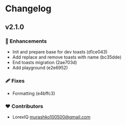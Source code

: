 # Changelog


## v2.1.0


### 🚀 Enhancements

  - Init and prepare base for dev toasts (d1ce043)
  - Add replace and remove toasts with name (bc35dde)
  - End toasts migration (2ae703d)
  - Add playground (e2e6952)

### 🩹 Fixes

  - Formatting (e4bffc3)

### ❤️  Contributors

- LorexIQ <murashko100500@gmail.com>

